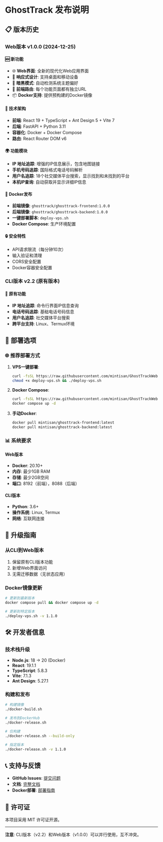# GhostTrack 发布说明

## 📋 版本历史

### Web版本 v1.0.0 (2024-12-25)

#### 🆕 新功能
- 🌐 **Web界面**: 全新的现代化Web应用界面
- 🎨 **响应式设计**: 支持桌面和移动设备
- 🌙 **暗黑模式**: 自动检测系统主题偏好
- 🧭 **前端路由**: 每个功能页面都有独立URL
- 📦 **Docker支持**: 提供预构建的Docker镜像

#### 🔧 技术架构
- **前端**: React 19 + TypeScript + Ant Design 5 + Vite 7
- **后端**: FastAPI + Python 3.11
- **容器化**: Docker + Docker Compose
- **路由**: React Router DOM v6

#### 🌍 功能模块
- **IP 地址追踪**: 增强的IP信息展示，包含地图链接
- **手机号码追踪**: 国际格式电话号码解析
- **用户名追踪**: 18个社交媒体平台搜索，显示找到和未找到的平台
- **本机IP查询**: 自动获取并显示详细IP信息

#### 🐳 Docker发布
- **前端镜像**: `ghosttrack/ghosttrack-frontend:1.0.0`
- **后端镜像**: `ghosttrack/ghosttrack-backend:1.0.0`
- **一键部署脚本**: `deploy-vps.sh`
- **Docker Compose**: 生产环境配置

#### 🔒 安全特性
- API请求限流（每分钟10次）
- 输入验证和清理
- CORS安全配置
- Docker容器安全配置

### CLI版本 v2.2 (原有版本)

#### 📱 原有功能
- **IP 地址追踪**: 命令行界面IP信息查询
- **电话号码追踪**: 基础电话号码信息
- **用户名追踪**: 社交媒体平台搜索
- **跨平台支持**: Linux、Termux环境

## 🚀 部署选项

### 🌐 推荐部署方式

1. **VPS一键部署**:
   ```bash
   curl -fsSL https://raw.githubusercontent.com/mintisan/GhostTrackWeb/main/deploy-vps.sh -o deploy-vps.sh
   chmod +x deploy-vps.sh && ./deploy-vps.sh
   ```

2. **Docker Compose**:
   ```bash
   curl -fsSL https://raw.githubusercontent.com/mintisan/GhostTrackWeb/main/docker-compose.prod.yml -o docker-compose.yml
   docker compose up -d
   ```

3. **手动Docker**:
   ```bash
   docker pull mintisan/ghosttrack-frontend:latest
   docker pull mintisan/ghosttrack-backend:latest
   ```

### 📊 系统要求

#### Web版本
- **Docker**: 20.10+
- **内存**: 最少1GB RAM
- **存储**: 最少2GB空间
- **端口**: 8192（前端），8088（后端）

#### CLI版本
- **Python**: 3.6+
- **操作系统**: Linux, Termux
- **网络**: 互联网连接

## 🔄 升级指南

### 从CLI到Web版本
1. 保留原有CLI版本功能
2. 新增Web界面访问
3. 无需迁移数据（无状态应用）

### Docker镜像更新
```bash
# 更新到最新版本
docker compose pull && docker compose up -d

# 更新到特定版本
./deploy-vps.sh -v 1.1.0
```

## 🛠️ 开发者信息

### 技术栈升级
- **Node.js**: 18 → 20 (Docker)
- **React**: 19.1.1
- **TypeScript**: 5.8.3
- **Vite**: 7.1.3
- **Ant Design**: 5.27.1

### 构建和发布
```bash
# 构建镜像
./docker-build.sh

# 发布到DockerHub
./docker-release.sh

# 仅构建
./docker-release.sh --build-only

# 指定版本
./docker-release.sh -v 1.1.0
```

## 📞 支持与反馈

- **GitHub Issues**: [提交问题](https://github.com/mintisan/GhostTrackWeb/issues)
- **文档**: [完整文档](README.md)
- **Docker部署**: [部署指南](DOCKER_DEPLOY.md)

## 📄 许可证

本项目采用 MIT 许可证开源。

---

**注意**: CLI版本（v2.2）和Web版本（v1.0.0）可以并行使用，互不冲突。